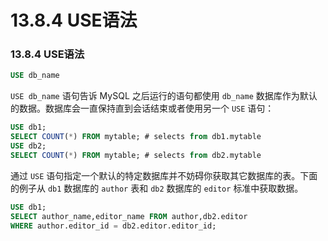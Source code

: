 # 13.8.4 USE语法

### 13.8.4 USE语法

```sql
USE db_name
```

`USE db_name` 语句告诉 MySQL 之后运行的语句都使用 `db_name` 数据库作为默认的数据。数据库会一直保持直到会话结束或者使用另一个 `USE` 语句：

```sql
USE db1;
SELECT COUNT(*) FROM mytable; # selects from db1.mytable
USE db2;
SELECT COUNT(*) FROM mytable; # selects from db2.mytable
```

通过 `USE` 语句指定一个默认的特定数据库并不妨碍你获取其它数据库的表。下面的例子从 `db1` 数据库的 `author` 表和 `db2` 数据库的 `editor` 标准中获取数据。

```sql
USE db1;
SELECT author_name,editor_name FROM author,db2.editor
WHERE author.editor_id = db2.editor.editor_id;
```
